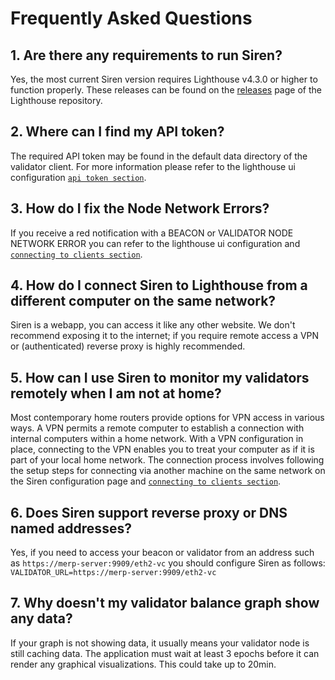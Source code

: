 # Frequently Asked Questions

## 1. Are there any requirements to run Siren?

Yes, the most current Siren version requires Lighthouse v4.3.0 or higher to function properly. These releases can be found on the [releases](https://github.com/sigp/lighthouse/releases) page of the Lighthouse repository.

## 2. Where can I find my API token?

The required API token may be found in the default data directory of the validator client. For more information please refer to the lighthouse ui configuration [`api token section`](./api-vc-auth-header.md).

## 3. How do I fix the Node Network Errors?

If you receive a red notification with a BEACON or VALIDATOR NODE NETWORK ERROR you can refer to the lighthouse ui configuration and [`connecting to clients section`](./ui-configuration.md#connecting-to-the-clients).

## 4. How do I connect Siren to Lighthouse from a different computer on the same network?

Siren is a webapp, you can access it like any other website. We don't recommend exposing it to the internet; if you require remote access a VPN or (authenticated) reverse proxy is highly recommended.

## 5. How can I use Siren to monitor my validators remotely when I am not at home?

Most contemporary home routers provide options for VPN access in various ways. A VPN permits a remote computer to establish a connection with internal computers within a home network. With a VPN configuration in place, connecting to the VPN enables you to treat your computer as if it is part of your local home network. The connection process involves following the setup steps for connecting via another machine on the same network on the Siren configuration page and [`connecting to clients section`](./ui-configuration.md#connecting-to-the-clients).

## 6. Does Siren support reverse proxy or DNS named addresses?

Yes, if you need to access your beacon or validator from an address such as `https://merp-server:9909/eth2-vc` you should configure Siren as follows:  
`VALIDATOR_URL=https://merp-server:9909/eth2-vc`

## 7. Why doesn't my validator balance graph show any data?

If your graph is not showing data, it usually means your validator node is still caching data. The application must wait at least 3 epochs before it can render any graphical visualizations. This could take up to 20min.
